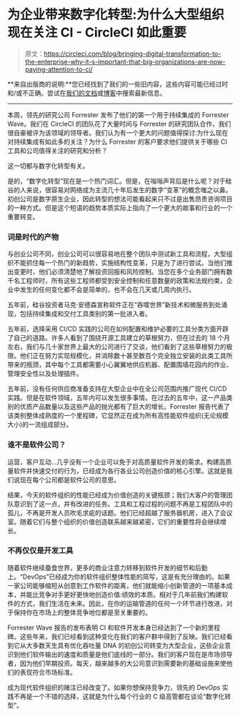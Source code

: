 # 为企业带来数字化转型:为什么大型组织现在关注 CI - CircleCI 如此重要

> 原文：<https://circleci.com/blog/bringing-digital-transformation-to-the-enterprise-why-it-s-important-that-big-organizations-are-now-paying-attention-to-ci/>

**来自出版商的说明:**您已经找到了我们的一些旧内容，这些内容可能已经过时和/或不正确。尝试在[我们的文档](https://circleci.com/docs/)或[博客](https://circleci.com/blog/)中搜索最新信息。

* * *

本周，领先的研究公司 Forrester 发布了他们的第一个用于持续集成的 Forrester Wave。我们在 CircleCI 的团队花了大量时间与 Forrester 的研究团队合作，我们很自豪被评为该领域的领导者。我们认为有一个更大的问题值得探讨:为什么现在对持续集成有如此多的关注？为什么 Forrester 的客户要求他们提供关于哪些 CI 工具和公司值得关注的研究和分析？

这一切都与数字化转型有关。

是的，“数字化转型”现在是一个热门词汇。但是，在嗡嗡声背后是什么呢？对于硅谷的人来说，很容易对网络成为主流几十年后发生的数字“变革”的概念嗤之以鼻。初创公司是数字原生企业，因此转型的想法可能看起来只不过是出售昂贵咨询项目的一种方式。但是这个短语的趋势本质实际上指向了一个更大的故事和行业的一个重要转变。

### 词是时代的产物

与创业公司不同，创业公司可以很容易地在整个团队中测试新工具和流程，大型组织不能抓住每一个热门的新趋势，实施结构性变革，只是为了进行尝试。当他们推出变更时，他们必须清楚地了解投资回报和风险控制。当您在多个业务部门拥有数千名工程师时，所有这些工程师都受到安全控制和任意数量的政策和法规约束，企业中发生的任何变化都不会是简单的，也不会在几天或几周内执行。

五年前，硅谷投资者马克·安德森宣称软件正在“吞噬世界”新技术和微服务到处涌现，包括持续集成和交付工具类别的第一批进入者。

五年前，选择采用 CI/CD 实践的公司在如何配置和维护必要的工具分类方面开辟了自己的道路。许多人看到了围绕开源工具建立的草根努力，但在过去的 18 个月左右，我们与几十家世界上最大的公司进行了交谈，他们看到了这些草根努力的极限。他们正在努力实现规模化，并消除数十甚至数百个完全独立安装的此类工具所带来的瓶颈，其中每个工具都需要小心翼翼地供应机器、配置围墙花园内的作业、管理安全性以及处理插件。

五年前，没有任何供应商准备支持在大型企业中在全公司范围内推广现代 CI/CD 实践。但是在软件领域，五年内可以发生很多事情。在过去的五年中，这一产品类别的优质产品数量以及这些产品的抛光都有了巨大的增长。Forrester 报告代表了该类别整体成熟度的一个里程碑，它显然正在成为所有高性能软件组织(无论规模大小)的一流组成部分。

### 谁不是软件公司？

运营，客户互动…几乎没有一个企业可以免于对高质量软件开发的需求。构建高质量软件并快速交付的行为，已经成为各行各业公司创造价值的核心引擎。这就是我们说现在每个公司都是软件公司的意思。

结果，今天的软件组织的性能已经成为价值创造的关键瓶颈；我们大客户的管理团队意识到了这一点，并有改进的任务。工具和工程过程的问题不再是工程团队中的孤儿，不再是开发人员吹毛求疵的话题。他们已经超越了服务器机房，进入了会议室。随着它们与整个组织的价值创造联系越来越紧密，它们的重要性将会继续增长。

### 不再仅仅是开发工具

随着软件继续蚕食世界，更多的商业注意力转移到软件开发的细节和后勤上。“DevOps”已经成为你的软件组织整体性能的简写，这是有充分理由的。如果一家公司能够缩短从创意到工作软件的距离，他们就能缩小创新管道的一项基本成本，并能比竞争对手更好更快地创造价值:绩效的本质。相对于几年前我们构建软件的方式，我们生活在未来。因此，在你的运输管道的任何一个环节进行改进，对于保持你在市场上的整体竞争地位都是至关重要的。

Forrester Wave 报告的发布表明 CI 和软件开发本身已经达到了一个新的里程碑。这些年来，我们已经看到这种变化在我们的客户群中得到了反映。我们已经看到它从大多数天生具有优化吞吐量 DNA 的初创公司转变为大型企业，这些企业意识到他们软件输出的速度和质量是他们底线的一部分。我们的客户现在是市场领导者，因为他们早期投资。每天，越来越多的大公司意识到需要新的基础设施来使他们的表现符合市场标准。

成为现代软件组织的赌注已经改变了。如果你想保持竞争力，领先的 DevOps 实践不再是一个不错的选择，这就是为什么每个行业的 C 级高管都在谈论“数字化转型”。
